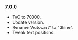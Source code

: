 ### 7.0.0 ###

- ToC to 70000.
- Update version.
- Rename "Autocast" to "Shine".
- Tweak text positions.

